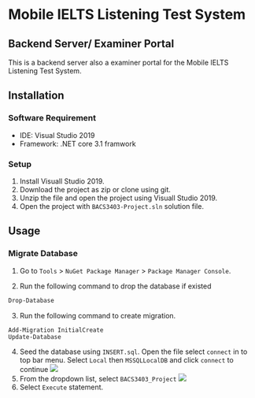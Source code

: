 # Mobile IELTS Listening Test System
## Backend Server/ Examiner Portal

This is a backend server also a examiner portal for the Mobile IELTS Listening Test System.

## Installation
### Software Requirement
- IDE: Visual Studio 2019
- Framework: .NET core 3.1 framwork

### Setup
1. Install Visuall Studio 2019.
2. Download the project as zip or clone using git.
3. Unzip the file and open the project using Visuall Studio 2019.
4. Open the project with `BACS3403-Project.sln` solution file.


## Usage

### Migrate Database
1. Go to `Tools` > `NuGet Package Manager` > `Package Manager Console`.

2. Run the following command to drop the database if existed
```PowerShell
Drop-Database
```
3. Run the following command to create migration.
```
Add-Migration InitialCreate
Update-Database
```
4. Seed the database using `INSERT.sql`. Open the file select `connect` in to top bar menu. Select `Local` then `MSSQLLocalDB` and click `connect` to continue
![](https://media.discordapp.net/attachments/751684116109590670/785845040080748554/unknown.png?width=570&height=603)
5. From the dropdown list, select `BACS3403_Project`
![](https://media.discordapp.net/attachments/751684116109590670/785845570584969226/unknown.png)
6. Select `Execute` statement.




